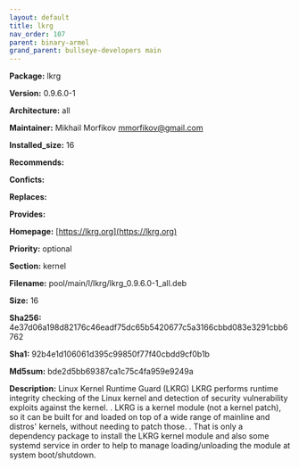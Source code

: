 ```yaml
---
layout: default
title: lkrg
nav_order: 107
parent: binary-armel
grand_parent: bullseye-developers main
---
```


**Package:** lkrg

**Version:** 0.9.6.0-1

**Architecture:**  all

**Maintainer:**  Mikhail Morfikov <mmorfikov@gmail.com>

**Installed_size:**  16

**Recommends:**  

**Conficts:**  

**Replaces:**  

**Provides:**  

**Homepage:**  [https://lkrg.org](https://lkrg.org)

**Priority:**  optional

**Section:** kernel

**Filename:**  pool/main/l/lkrg/lkrg_0.9.6.0-1_all.deb

**Size:**  16

**Sha256:**  4e37d06a198d82176c46eadf75dc65b5420677c5a3166cbbd083e3291cbb6762

**Sha1:**  92b4e1d106061d395c99850f77f40cbdd9cf0b1b

**Md5sum:**  bde2d5bb69387ca1c75c4fa959e9249a

**Description:** Linux Kernel Runtime Guard (LKRG)
 LKRG performs runtime integrity checking of the Linux kernel and detection of
 security vulnerability exploits against the kernel.
 .
 LKRG is a kernel module (not a kernel patch), so it can be built for and loaded
 on top of a wide range of mainline and distros' kernels, without needing to
 patch those.
 .
 That is only a dependency package to install the LKRG kernel module and also
 some systemd service in order to help to manage loading/unloading the module at
 system boot/shutdown.



